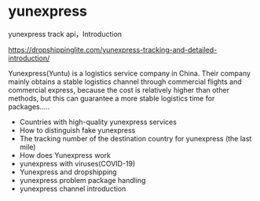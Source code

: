# yunexpress
yunexpress track api，Introduction

https://dropshippinglite.com/yunexpress-tracking-and-detailed-introduction/

Yunexpress(Yuntu) is a logistics service company in China. Their company mainly obtains a stable logistics channel through commercial flights and commercial express, because the cost is relatively higher than other methods, but this can guarantee a more stable logistics time for packages.....

- Countries with high-quality yunexpress services
- How to distinguish fake yunexpress
- The tracking number of the destination country for yunexpress (the last mile)
- How does Yunexpress work
- yunexpress with viruses(COVID-19)
- Yunexpress and dropshipping
- yunexpress problem package handling
- yunexpress channel introduction
